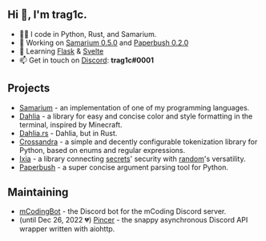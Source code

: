 ## Hi 👋, I'm trag1c.
- 👨‍💻 I code in Python, Rust, and Samarium.
- 🔭 Working on [Samarium 0.5.0](https://github.com/samarium-lang/Samarium/tree/0.5.0) and [Paperbush 0.2.0](https://github.com/trag1c/paperbush)
- 🌱 Learning [Flask](https://palletsprojects.com/p/flask/) & [Svelte](https://svelte.dev)
- 📫 Get in touch on [Discord](https://discord.com/users/252206453878685697): **trag1c#0001**

## Projects
- [Samarium](https://github.com/samarium-lang/Samarium) - an implementation of one of my programming languages.
- [Dahlia](https://github.com/trag1c/Dahlia) - a library for easy and concise color and style formatting in the terminal, inspired by Minecraft.
- [Dahlia.rs](https://github.com/trag1c/Dahlia.rs) - Dahlia, but in Rust.
- [Crossandra](https://github.com/trag1c/crossandra) - a simple and decently configurable tokenization library for Python, based on enums and regular expressions.
- [Ixia](https://github.com/trag1c/ixia) - a library connecting [secrets](https://docs.python.org/3/library/secrets.html)' security with [random](https://docs.python.org/3/library/random.html)'s versatility.
- [Paperbush](https://github.com/trag1c/paperbush) - a super concise argument parsing tool for Python.

## Maintaining
- [mCodingBot](https://github.com/mcb-dev/mCodingBot) - the Discord bot for the mCoding Discord server.
- (until Dec 26, 2022 💔) [Pincer](https://github.com/Pincer-org/Pincer) - the snappy asynchronous Discord API wrapper written with aiohttp.
